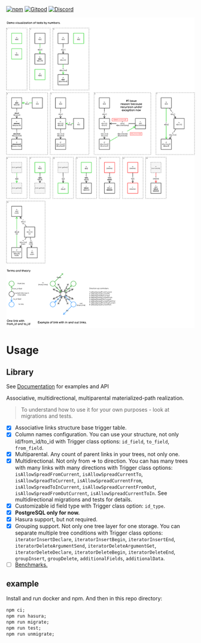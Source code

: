 [![npm](https://img.shields.io/npm/v/@deep-foundation/react-hasura.svg)](https://www.npmjs.com/package/@deep-foundation/react-hasura)
[![Gitpod](https://img.shields.io/badge/Gitpod-ready--to--code-blue?logo=gitpod)](https://gitpod.io/#https://github.com/deep-foundation/react-hasura) 
[![Discord](https://badgen.net/badge/icon/discord?icon=discord&label&color=purple)](https://discord.gg/deep-foundation)

![Main](main.png)

# Usage
## Library
See [Documentation] for examples and API

Associative, multidirectional, multiparental materialized-path realization.

> To understand how to use it for your own purposes - look at migrations and tests.

- [x] Associative links structure base trigger table.
- [x] Column names configuration. You can use your structure, not only id/from_id/to_id with Trigger class options: `id_field`, `to_field`, `from_field`.
- [x] Multiparental. Any count of parent links in your trees, not only one.
- [x] Multidirectional. Not only from => to direction. You can has many trees with many links with many directions with Trigger class options: `isAllowSpreadFromCurrent`, `isAllowSpreadCurrentTo`, `isAllowSpreadToCurrent`, `isAllowSpreadCurrentFrom`, `isAllowSpreadToInCurrent`, `isAllowSpreadCurrentFromOut`, `isAllowSpreadFromOutCurrent`, `isAllowSpreadCurrentToIn`. See multidirectional migrations and tests for details.
- [x] Customizable id field type with Trigger class option: `id_type`.
- [x] **PostgreSQL only for now.**
- [x] Hasura support, but not required.
- [x] Grouping support. Not only one tree layer for one storage. You can separate multiple tree conditions with Trigger class options: `iteratorInsertDeclare`, `iteratorInsertBegin`, `iteratorInsertEnd`, `iteratorDeleteArgumentSend`, `iteratorDeleteArgumentGet`, `iteratorDeleteDeclare`, `iteratorDeleteBegin`, `iteratorDeleteEnd`, `groupInsert`, `groupDelete`, `additionalFields`, `additionalData`.
- [ ] [Benchmarks.](https://github.com/deep-foundation/materialized-path/issues/6)

## example

Install and run docker and npm. And then in this repo directory:

```
npm ci;
npm run hasura;
npm run migrate;
npm run test;
npm run unmigrate;
```

[Documentation]: https://deep-foundation.github.io/materialized-path/
